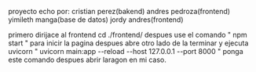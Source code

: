 proyecto echo por:
cristian perez(bakend)
andres pedroza(frontend)
yimileth manga(base de datos)
jordy andres(frontend)


primero dirijace al frontend cd ./frontend/ 
despues use el comando " npm start "  para inicir la pagina
despues abre otro lado de la terminar y ejecuta uvicorn " uvicorn main:app --reload --host 127.0.0.1 --port 8000 " ponga este comando
despues abrir laragon en mi caso. 
